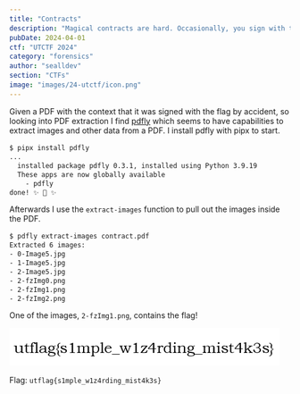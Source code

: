 ```yaml
---
title: "Contracts"
description: "Magical contracts are hard. Occasionally, you sign with the flag instead of your name. It happens."
pubDate: 2024-04-01
ctf: "UTCTF 2024"
category: "forensics"
author: "sealldev"
section: "CTFs"
image: "images/24-utctf/icon.png"
---
```


Given a PDF with the context that it was signed with the flag by accident, so looking into PDF extraction I find [pdfly](https://github.com/py-pdf/pdfly) which seems to have capabilities to extract images and other data from a PDF. I install pdfly with pipx to start.

```
$ pipx install pdfly
...
  installed package pdfly 0.3.1, installed using Python 3.9.19
  These apps are now globally available
    - pdfly
done! ✨ 🌟 ✨
```

Afterwards I use the `extract-images` function to pull out the images inside the PDF.

```
$ pdfly extract-images contract.pdf
Extracted 6 images:
- 0-Image5.jpg
- 1-Image5.jpg
- 2-Image5.jpg
- 2-fzImg0.png
- 2-fzImg1.png
- 2-fzImg2.png
```

One of the images, `2-fzImg1.png`, contains the flag!

![contracts.png](images/24-utctf/contracts.png)

Flag: `utflag{s1mple_w1z4rding_mist4k3s}`
